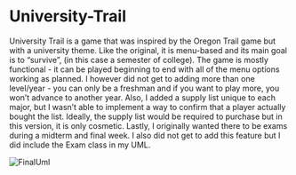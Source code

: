 # University-Trail
University Trail is a game that was inspired by the Oregon Trail game but with a university theme. Like the original, it is menu-based and its main goal is to “survive”, (in this case a semester of college). The game is mostly functional - it can be played beginning to end with all of the menu options working as planned. I however did not get to adding more than one level/year - you can only be a freshman and if you want to play more, you won’t advance to another year. Also, I added a supply list unique to each major, but I wasn’t able to implement a way to confirm that a player actually bought the list. Ideally, the supply list would be required to purchase but in this version, it is only cosmetic. Lastly, I originally wanted there to be exams during a midterm and final week. I also did not get to add this feature but I did include the Exam class in my UML.


![FinalUml](https://user-images.githubusercontent.com/83110359/203915675-c47e42e4-6087-4c25-8727-9328128da7ef.png)
